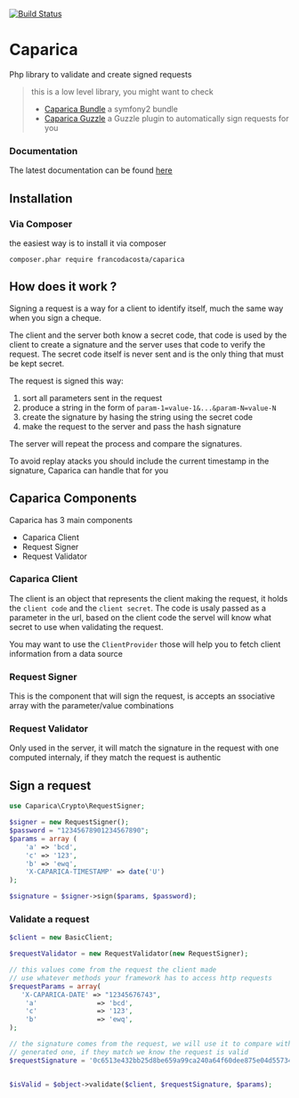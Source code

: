 
[![Build Status](https://travis-ci.org/francodacosta/caparica.png?branch=master)](https://travis-ci.org/francodacosta/caparica)
# Caparica

Php library to validate and create signed requests



> this is a low level library, you might want to check
>   * [Caparica Bundle](https://github.com/francodacosta/caparica-bundle) a symfony2 bundle
>   * [Caparica Guzzle](https://github.com/francodacosta/caparica-guzzle-plugin) a Guzzle plugin to automatically sign requests for you

### Documentation

   The latest documentation can be found [here](docs/index.md)


## Installation


### Via Composer

the easiest way is to install it via composer

```composer.phar require francodacosta/caparica```

## How does it work ?
Signing a request is a way for a client to identify itself, much the same way when you sign a cheque.

The client and the server both know a secret code, that code is used by the client to create a signature and the server uses that code to verify the request. The secret code itself is never sent and is the only thing that must be kept secret.

The request is signed this way:
  1. sort all parameters sent in the request
  2. produce a string in the form of ```param-1=value-1&...&param-N=value-N```
  3. create the signature by hasing the string using the secret code
  4. make the request to the server and pass the hash signature

The server will repeat the process and compare the signatures.

To avoid replay atacks you should include the current timestamp in the signature, Caparica can handle that for you

## Caparica Components
Caparica has 3 main components

  * Caparica Client
  * Request Signer
  * Request Validator

### Caparica Client
The client is an object that represents the client making the request, it holds the ```client code``` and the ```client secret```.
The code is usaly passed as a parameter in the url, based on the client code the servel will know what secret to use when validating the request.

You may want to use the ```ClientProvider``` those will help you to fetch client information from a data source

### Request Signer
This is the component that will sign the request, is accepts an ssociative array with the parameter/value combinations

### Request Validator
Only used in the server, it will match the signature in the request with one computed internaly, if they match the request is authentic

## Sign a request

```php
use Caparica\Crypto\RequestSigner;

$signer = new RequestSigner();
$password = "12345678901234567890";
$params = array (
    'a' => 'bcd',
    'c' => '123',
    'b' => 'ewq',
    'X-CAPARICA-TIMESTAMP' => date('U')
);

$signature = $signer->sign($params, $password);

```

### Validate a request
```php
$client = new BasicClient;

$requestValidator = new RequestValidator(new RequestSigner);

// this values come from the request the client made
// use whatever methods your framework has to access http requests
$requestParams = array(
   'X-CAPARICA-DATE' => "12345676743",
    'a'               => 'bcd',
    'c'               => '123',
    'b'               => 'ewq',
);

// the signature comes from the request, we will use it to compare with the server
// generated one, if they match we know the request is valid
$requestSignature = '0c6513e432bb25d8be659a99ca240a64f60dee875e04d557341a677bfe08a1bf';


$isValid = $object->validate($client, $requestSignature, $params);


```
